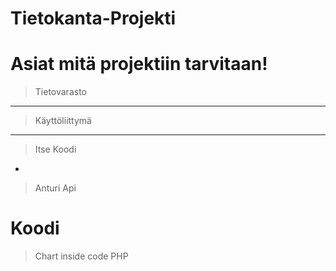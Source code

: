  # Tietokanta-Projekti

# Asiat mitä projektiin tarvitaan!
> Tietovarasto
---------------
> Käyttöliittymä
---------------
> Itse Koodi
-
> Anturi
> Api

# Koodi
> Chart
> inside code
> PHP
